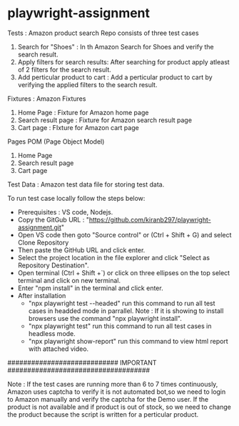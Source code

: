 # playwright-assignment
Tests : Amazon product search Repo consists of three test cases
1. Search for "Shoes" : In th Amazon Search for Shoes and verify the search result.
2. Apply filters for search results: After searching for product apply atleast of 2 filters for the search result.
3. Add perticular product to cart : Add a perticular product to cart by verifying the applied filters to the search result.

Fixtures : Amazon Fixtures
1. Home Page : Fixture for Amazon home page
2. Search result page : Fixture for Amazon search result page
3. Cart page : FIxture for Amazon cart page

Pages POM (Page Object Model)
1. Home Page
2. Search result page
3. Cart page

Test Data : Amazon test data file for storing test data.

To run test case locally follow the steps below:
  * Prerequisites : VS code, Nodejs.
  * Copy the GitGub URL : "https://github.com/kiranb297/playwright-assignment.git"
  * Open VS code then goto "Source control" or (Ctrl + Shift + G) and select Clone Repository
  * Then paste the GitHub URL and click enter.
  * Select the project location in the file explorer and click "Select as Repository Destination".
  * Open terminal (Ctrl + Shift +`) or click on three ellipses on the top select terminal and click on new terminal.
  * Enter "npm install" in the terminal and click enter.
  * After installation
    * "npx playwright test --headed" run this command to run all test cases in headded mode in parrallel.
          Note : If it is showing to install browsers use the command "npx playwright install".
    * "npx playwright test" run this command to run all test cases in headless mode.
    * "npx playwright show-report" run this command to view html report with attached video.

      
  ############################ IMPORTANT ####################################
  
  Note : If the test cases are running more than 6 to 7 times continuously, Amazon uses captcha to verify it is not automated bot,so we need to login to Amazon manually and verify the captcha for the Demo user.
  If the product is not available and if product is out of stock, so we need to change the product because the script is written for a perticular product.

